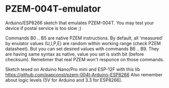 # PZEM-004T-emulator
Arduino/ESP8266 sketch that emulates PZEM-004T. You may test your device if postal service is too slow ;)

Commands B0 .. B5 are native PZEM instructions.
By default, all 'measured' by enulator values (U,I,P,E) are random within working range (check PZEM datasheet). But you can set desired values with commands B6 .. B9. They are having same syntax as native, value you set is sixth bit (before checksum). Remebmer that real PZEM won't responce on those commands.

Sketch tesed on Arduino Nano/Pro mini and ESP-12F with this lib https://github.com/papconst/pzem-004t-Arduino-ESP8266
Also remember about logic levels (5V for Arduino and 3.3 for ESP8266).
